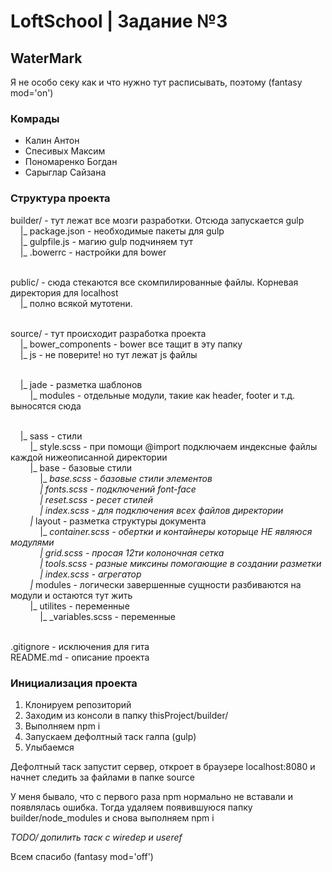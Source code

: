 <!DOCTYPE html>
<html lang="en">
<head>
  <meta charset="UTF-8">
  <title>Document</title>
</head>
<body>

<h1>LoftSchool | Задание №3</h1>

<h2>WaterMark</h2>

<p>Я не особо секу как и что нужно тут расписывать, поэтому (fantasy mod='on')</p>

<h3>Комрады</h3>
<ul>
  <li>Калин Антон</li>
  <li>Спесивых Максим</li>
  <li>Пономаренко Богдан</li>
  <li>Сарыглар Сайзана</li>
</ul>


<h3>Структура проекта</h3>

builder/ - тут лежат все мозги разработки. Отсюда запускается gulp<br>
&nbsp;&nbsp;&nbsp;&nbsp;|_ package.json - необходимые пакеты для gulp<br>
&nbsp;&nbsp;&nbsp;&nbsp;|_ gulpfile.js - магию gulp подчиняем тут<br>
&nbsp;&nbsp;&nbsp;&nbsp;|_ .bowerrc - настройки для bower<br><br>

public/ - сюда стекаются все скомпилированные файлы. Корневая директория для localhost<br>
&nbsp;&nbsp;&nbsp;&nbsp;|_ полно всякой мутотени.<br><br>

source/ - тут происходит разработка проекта<br>
&nbsp;&nbsp;&nbsp;&nbsp;|_ bower_components - bower все тащит в эту папку<br>
&nbsp;&nbsp;&nbsp;&nbsp;|_ js - не поверите! но тут лежат js файлы<br><br>

&nbsp;&nbsp;&nbsp;&nbsp;|_ jade - разметка шаблонов<br>
&nbsp;&nbsp;&nbsp;&nbsp;&nbsp;&nbsp;&nbsp;&nbsp;|_ modules - отдельные модули, такие как header, footer и т.д. выносятся сюда<br><br>

&nbsp;&nbsp;&nbsp;&nbsp;|_ sass - стили<br>
&nbsp;&nbsp;&nbsp;&nbsp;&nbsp;&nbsp;&nbsp;&nbsp;|_ style.scss - при помощи @import подключаем индексные файлы каждой нижеописанной директории<br>
&nbsp;&nbsp;&nbsp;&nbsp;&nbsp;&nbsp;&nbsp;&nbsp;|_ base - базовые стили<br>
&nbsp;&nbsp;&nbsp;&nbsp;&nbsp;&nbsp;&nbsp;&nbsp;&nbsp;&nbsp;&nbsp;&nbsp;|_ _base.scss - базовые стили элементов<br>
&nbsp;&nbsp;&nbsp;&nbsp;&nbsp;&nbsp;&nbsp;&nbsp;&nbsp;&nbsp;&nbsp;&nbsp;|_ _fonts.scss - подключений font-face<br>
&nbsp;&nbsp;&nbsp;&nbsp;&nbsp;&nbsp;&nbsp;&nbsp;&nbsp;&nbsp;&nbsp;&nbsp;|_ _reset.scss - ресет стилей<br>
&nbsp;&nbsp;&nbsp;&nbsp;&nbsp;&nbsp;&nbsp;&nbsp;&nbsp;&nbsp;&nbsp;&nbsp;|_ _index.scss - для подключения всех файлов директории<br>
&nbsp;&nbsp;&nbsp;&nbsp;&nbsp;&nbsp;&nbsp;&nbsp;|_ layout - разметка структуры документа<br>
&nbsp;&nbsp;&nbsp;&nbsp;&nbsp;&nbsp;&nbsp;&nbsp;&nbsp;&nbsp;&nbsp;&nbsp;|_ _container.scss - обертки и контайнеры которыце НЕ являюся модулями<br>
&nbsp;&nbsp;&nbsp;&nbsp;&nbsp;&nbsp;&nbsp;&nbsp;&nbsp;&nbsp;&nbsp;&nbsp;|_ _grid.scss - просая 12ти колоночная сетка<br>
&nbsp;&nbsp;&nbsp;&nbsp;&nbsp;&nbsp;&nbsp;&nbsp;&nbsp;&nbsp;&nbsp;&nbsp;|_ _tools.scss - разные миксины помогающие в создании разметки<br>
&nbsp;&nbsp;&nbsp;&nbsp;&nbsp;&nbsp;&nbsp;&nbsp;&nbsp;&nbsp;&nbsp;&nbsp;|_ _index.scss - агрегатор<br>
&nbsp;&nbsp;&nbsp;&nbsp;&nbsp;&nbsp;&nbsp;&nbsp;|_ modules - логически завершенные сущности разбиваются на модули и остаются тут жить<br>
&nbsp;&nbsp;&nbsp;&nbsp;&nbsp;&nbsp;&nbsp;&nbsp;|_ utilites - переменные<br>
&nbsp;&nbsp;&nbsp;&nbsp;&nbsp;&nbsp;&nbsp;&nbsp;&nbsp;&nbsp;&nbsp;&nbsp;|_ _variables.scss - переменные<br><br>

.gitignore - исключения для гита<br>
README.md - описание проекта<br>

<h3>Инициализация проекта</h3>
<ol>
  <li>Клонируем репозиторий</li>
  <li>Заходим из консоли в папку thisProject/builder/</li>
  <li>Выполняем npm i</li>
  <li>Запускаем дефолтный таск галпа (gulp)</li>
  <li>Улыбаемся</li>
</ol>

<p>Дефолтный таск запустит сервер, откроет в браузере localhost:8080 и начнет следить за файлами в папке source</p>

<p>У меня бывало, что с первого раза npm нормально не вставали и появлялась ошибка. Тогда удаляем появившуюся папку builder/node_modules и снова выполняем npm i</p>

<p><em>TODO/ допилить таск с wiredep и useref</em></p>

<p>Всем спасибо (fantasy mod='off')</p>

  
</body>
</html>

